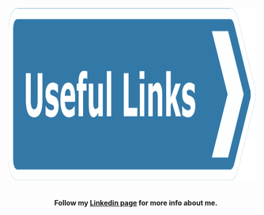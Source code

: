 <div align="center">
	<img width="500" height="350" src="media/useful-links.png" alt="Useful-links">
	<br>
	<br>
	<br>
</div>

<div align="center">
    <b>Follow my <a href="www.linkedin.com/in/edmond-christian-kouadio">Linkedin page</a> for more info about me.</b>
</div>
